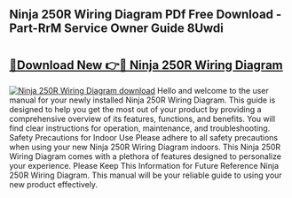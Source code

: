## Ninja 250R Wiring Diagram PDf Free Download - Part-RrM Service Owner Guide 8Uwdi

# <h2><a href="http://dfuoe4m.blite.top/?on=Ninja+250R+Wiring+Diagram">🔗Download New 👉🔴 Ninja 250R Wiring Diagram</a></h2>

[![Ninja 250R Wiring Diagram download](https://i.imgur.com/lujVjoI.png)](http://dfuoe4m.blite.top/?on=Ninja+250R+Wiring+Diagram)
Hello and welcome to the user manual for your newly installed Ninja 250R Wiring Diagram. This guide is designed to help you get the most out of your product by providing a comprehensive overview of its features, functions, and benefits. You will find clear instructions for operation, maintenance, and troubleshooting. Safety Precautions for Indoor Use Please adhere to all safety precautions when using your new Ninja 250R Wiring Diagram indoors. This Ninja 250R Wiring Diagram comes with a plethora of features designed to personalize your experience. Please Keep This Information for Future Reference Ninja 250R Wiring Diagram. This manual will be your reliable guide to using your new product effectively.
